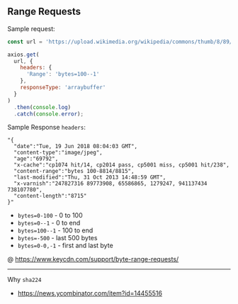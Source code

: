 ## Range Requests

Sample request:

```js
const url = 'https://upload.wikimedia.org/wikipedia/commons/thumb/8/89/Muhammad_Ali_NYWTS.jpg/220px-Muhammad_Ali_NYWTS.jpg';

axios.get(
  url, {
    headers: {
      'Range': 'bytes=100--1'
    },
    responseType: 'arraybuffer'
  }
)
  .then(console.log)
  .catch(console.error);
```

Sample Response `headers`:

```
"{
  "date":"Tue, 19 Jun 2018 08:04:03 GMT",
  "content-type":"image/jpeg",
  "age":"69792",
  "x-cache":"cp1074 hit/14, cp2014 pass, cp5001 miss, cp5001 hit/238",
  "content-range":"bytes 100-8814/8815",
  "last-modified":"Thu, 31 Oct 2013 14:48:59 GMT",
  "x-varnish":"247827316 89773908, 65586865, 1279247, 941137434 738107780",
  "content-length":"8715"
}"
```

* `bytes=0-100` - 0 to 100
* `bytes=0--1` - 0 to end
* `bytes=100--1` - 100 to end
* `bytes=-500` - last 500 bytes
* `bytes=0-0,-1` - first and last byte

@ https://www.keycdn.com/support/byte-range-requests/

---

Why `sha224`

* https://news.ycombinator.com/item?id=14455516
